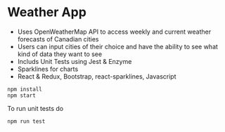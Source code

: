 # Weather App

- Uses OpenWeatherMap API to access weekly and current weather forecasts of Canadian cities <br />
- Users can input cities of their choice and have the ability to see what kind of data they want to see <br />
- Includs Unit Tests using Jest & Enzyme <br />
- Sparklines for charts <br />
- React & Redux, Bootstrap, react-sparklines, Javascript <br />

```
npm install
npm start
```

To run unit tests do

```
npm run test
```
